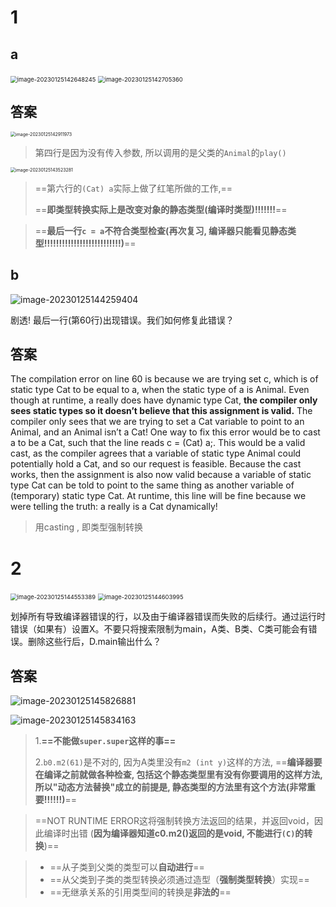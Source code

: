 # 1

## a

<img src="C:\Users\weiziheng\AppData\Roaming\Typora\typora-user-images\image-20230125142648245.png" alt="image-20230125142648245" style="zoom: 67%;" />

<img src="C:\Users\weiziheng\AppData\Roaming\Typora\typora-user-images\image-20230125142705360.png" alt="image-20230125142705360" style="zoom: 67%;" />

## 答案

<img src="C:\Users\weiziheng\AppData\Roaming\Typora\typora-user-images\image-20230125142911973.png" alt="image-20230125142911973" style="zoom:50%;" />

> 第四行是因为没有传入参数, 所以调用的是父类的`Animal`的`play()`

<img src="C:\Users\weiziheng\AppData\Roaming\Typora\typora-user-images\image-20230125143523281.png" alt="image-20230125143523281" style="zoom:50%;" />

> ==第六行的`(Cat) a`实际上做了红笔所做的工作,==
>
> ==**即类型转换实际上是改变对象的静态类型(编译时类型)!!!!!!!**==

> ==**最后一行`c = a`不符合类型检查(再次复习, 编译器只能看见静态类型!!!!!!!!!!!!!!!!!!!!!!!!!!)**==

## b

![image-20230125144259404](C:\Users\weiziheng\AppData\Roaming\Typora\typora-user-images\image-20230125144259404.png)

剧透! 最后一行(第60行)出现错误。我们如何修复此错误？

## 答案

The compilation error on line 60 is because we are trying set c, which is of static type Cat to be equal to a, when the static type of a is Animal. Even though at runtime, a really does have dynamic type Cat, **the compiler only sees static types so it doesn’t believe that this assignment is valid.** The compiler only sees that we are trying to set a Cat variable to point to an Animal, and an Animal isn’t a Cat! One way to fix this error would be to cast a to be a Cat, such that the line reads c = (Cat) a;. This would be a valid cast, as the compiler agrees that a variable of static type Animal could potentially hold a Cat, and so our request is feasible. Because the cast works, then the assignment is also now valid because a variable of static type Cat can be told to point to the same thing as another variable of (temporary) static type Cat. At runtime, this line will be fine because we were telling the truth: a really is a Cat dynamically!

> 用casting , 即类型强制转换

# 2

<img src="C:\Users\weiziheng\AppData\Roaming\Typora\typora-user-images\image-20230125144553389.png" alt="image-20230125144553389" style="zoom:67%;" />

<img src="C:\Users\weiziheng\AppData\Roaming\Typora\typora-user-images\image-20230125144603995.png" alt="image-20230125144603995" style="zoom:67%;" />

划掉所有导致编译器错误的行，以及由于编译器错误而失败的后续行。通过运行时错误（如果有）设置X。不要只将搜索限制为main，A类、B类、C类可能会有错误。删除这些行后，D.main输出什么？

## 答案

![image-20230125145826881](C:\Users\weiziheng\AppData\Roaming\Typora\typora-user-images\image-20230125145826881.png)

![image-20230125145834163](C:\Users\weiziheng\AppData\Roaming\Typora\typora-user-images\image-20230125145834163.png)

> 1.**==不能做`super.super`这样的事==**
>
> 2.`b0.m2(61)`是不对的, 因为A类里没有`m2 (int y)`这样的方法, ==**编译器要在编译之前就做各种检查, 包括这个静态类型里有没有你要调用的这样方法, 所以"动态方法替换"成立的前提是, 静态类型的方法里有这个方法(非常重要!!!!!!)**==

> ==NOT RUNTIME ERROR这将强制转换方法返回的结果，并返回void，因此编译时出错 (**因为编译器知道c0.m2()返回的是void, 不能进行`(C)`的转换**)==

> - ==从子类到父类的类型可以**自动进行**==
> - ==从父类到子类的类型转换必须通过造型（**强制类型转换**）实现==
> - ==无继承关系的引用类型间的转换是**非法的**==

